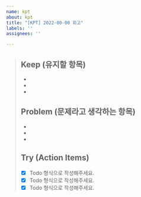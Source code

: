 ```yaml
---
name: kpt
about: kpt
title: "[KPT] 2022-00-00 회고"
labels: ''
assignees: ''

---
```


> ## Keep (유지할 항목)
>  - 
>  - 
>  - 
> ## Problem (문제라고 생각하는 항목)
>  - 
>  - 
>  - 
> ## Try (Action Items)
> * [x]  Todo 형식으로 작성해주세요.
> * [x]  Todo 형식으로 작성해주세요.
> * [x]  Todo 형식으로 작성해주세요.
